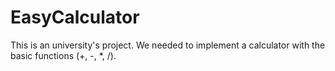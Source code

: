 # EasyCalculator
This is an university's project. We needed to implement a calculator with the basic functions (+, -, *, /). 
